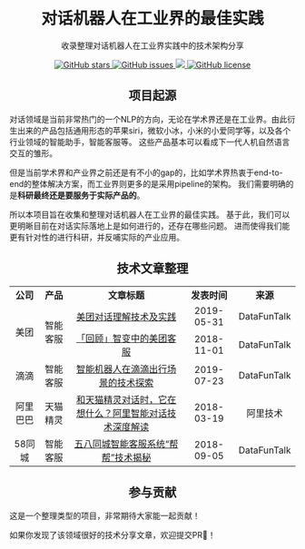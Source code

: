<h1 align="center">对话机器人在工业界的最佳实践</h1>
<p align="center">收录整理对话机器人在工业界实践中的技术架构分享</p>

<p align="center">
  <a href="https://github.com/nghuyong/practice-of-dialogue/stargazers">
    <img src="https://img.shields.io/github/stars/nghuyong/practice-of-dialogue.svg?colorA=orange&colorB=orange&logo=github"
         alt="GitHub stars">
  </a>
  <a href="https://github.com/nghuyong/practice-of-dialogue/issues">
        <img src="https://img.shields.io/github/issues/nghuyong/practice-of-dialogue.svg"
             alt="GitHub issues">
  </a>
  <a href="https://github.com/nghuyong/practice-of-dialogue/">
        <img src="https://img.shields.io/github/last-commit/nghuyong/practice-of-dialogue.svg">
  </a>
  <a href="https://github.com/nghuyong/practice-of-dialogue/blob/master/LICENSE">
        <img src="https://img.shields.io/github/license/nghuyong/practice-of-dialogue.svg"
             alt="GitHub license">
  </a>
</p>

<h2 align="center">项目起源</h2>

对话领域是当前非常热门的一个NLP的方向，无论在学术界还是在工业界。由此衍生出来的产品包括通用形态的苹果siri，微软小冰，小米的小爱同学等，以及各个行业领域的智能助手，智能客服等。
这些产品基本可以看成下一代人机自然语言交互的雏形。

但是当前学术界和产业界之前还是有不小的gap的，比如学术界热衷于end-to-end的整体解决方案，而工业界则更多的是采用pipeline的架构。
我们需要明确的是**科研最终还是要服务于实际产品的**。

所以本项目旨在收集和整理对话机器人在工业界的最佳实践。
基于此，我们可以更明晰目前在对话实际落地上是如何进行的，还存在哪些问题。
进而使得我们能更有针对性的进行科研，并反哺实际的产业应用。

<h2 align="center">技术文章整理</h2>

<table>
   <tr>
      <td  align="center"><b>公司</b></td>
      <td  align="center"><b>产品</b></td>
      <td  align="center"><b>文章标题</b></td>
      <td  align="center"><b>发表时间</b></td>
      <td  align="center"><b>来源</b></td>
   </tr>
   <tr>
      <td  align="center" rowspan="2">美团</td>
      <td  align="center" rowspan="2">智能客服</td>
      <td  align="center"><a href="https://mp.weixin.qq.com/s/UH7r3oh4M4_qkqtIE1dGPw">美团对话理解技术及实践</a></td>
      <td  align="center">2019-05-31</td>
      <td  align="center">DataFunTalk</td>
   </tr>
   <tr>
      <td  align="center"><a href="https://mp.weixin.qq.com/s/oU2FbqJEqnx4qp1HOmsuYA">「回顾」智变中的美团客服</a></td>
      <td  align="center">2018-11-01</td>
      <td  align="center">DataFunTalk</td>
   </tr>
   <tr>
      <td  align="center">滴滴</td>
      <td  align="center">智能客服</td>
      <td  align="center"><a href="https://mp.weixin.qq.com/s/MSy8OHzR3avObmOq9uSSFQ">智能机器人在滴滴出行场景的技术探索</a></td>
      <td  align="center">2019-07-23</td>
      <td  align="center">DataFunTalk</td>
   </tr>
   <tr>
      <td  align="center">阿里巴巴</td>
      <td  align="center">天猫精灵</td>
      <td  align="center"><a href="https://mp.weixin.qq.com/s/Db6Am-bAyufg3m67Ta5GBQ">和天猫精灵对话时，它在想什么？阿里智能对话技术深度解读</a></td>
      <td  align="center">2018-03-19</td>
      <td  align="center">阿里技术</td>
   </tr>
   <tr>
      <td  align="center">58同城</td>
      <td  align="center">智能客服</td>
      <td  align="center"><a href="https://mp.weixin.qq.com/s/5ewD2xD8J08W89-Rwixw4Q">五八同城智能客服系统“帮帮”技术揭秘</a></td>
      <td  align="center">2018-09-05</td>
      <td  align="center">DataFunTalk</td>
   </tr>
</table>


<h2 align="center">参与贡献</h2>
这是一个整理类型的项目，非常期待大家能一起贡献！

如果你发现了该领域很好的技术分享文章，欢迎提交PR👏！